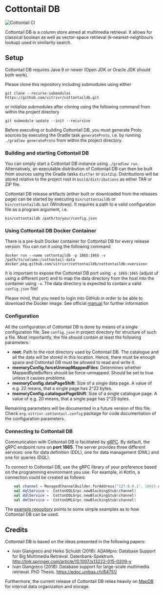 # Cottontail DB

![Cottontail CI](https://github.com/ppanopticon/cottontaildb/workflows/Cottontail%20CI/badge.svg?branch=master)

Cottontail DB is a column store aimed at multimedia retrieval. It allows for classical boolean as well as vector-space retrieval (k-nearest-neighbours lookup) used in similarity search.

## Setup
Cottontail DB requires Java 9 or newer (Open JDK or Oracle JDK should both work). 

Please clone this repository including submodules using either

``git clone --recurse-submodules https://github.com/vitrivr/cottontaildb.git``

or initialize submodules after cloning using the following command from within the project directory

``git submodule update --init --recursive``

Before executing or building Cottontail DB, you must generate Proto sources by executing the Gradle task `generateProto`, i.e. by running `./gradlew generateProto` from within the project directory.

### Building and starting Cottontail DB
You can simply start a Cottontail DB instance using `./gradlew run`. Alternatively, an executable distribution of Cottontail DB can then be built from sources using the 
Gradle tasks `distTar` or `distZip`. Distributions will be stored relative to the project root in `build/distributions` as either TAR or ZIP file.

Cottontail DB release artifacts (either built or downloaded from the releases page) can be started by executing `bin/cottontaildb` or `bin/cottontaildb.bat` (Windows). It requires a path to a valid configuration file as a program argument, i.e.

``bin/cottontaildb /path/to/your/config.json``

### Using Cottontail DB Docker Container

There is a pre-built Docker container for Cottontail DB for every release version. You can run it using the following command

``docker run --name cottontaildb -p 1865:1865 -v /path/to/volume:/cottontail-data docker.pkg.github.com/vitrivr/cottontaildb/cottontaildb:<version>``

It is important to expose the Cottontail DB port using `-p 1865:1865` (adjust uf using a different port) and to map the data directory from the host into the container using `-v`. The data directory is expected to contain a valid `config.json` file!

Please mind, that you need to login into GitHub in order to be able to download the Docker image. See official [manual](https://help.github.com/en/packages/using-github-packages-with-your-projects-ecosystem/configuring-docker-for-use-with-github-packages) for further information

### Configuration
All the configuration of Cottontail DB is done by means of a single configuration file. See `config.json` in project directory for structure of such a file. Most importantly, the file should contain at least the following
parameters:

* __root__: Path to the root directory used by Cottontail DB. The catalogue and all the data will be stored in this location. Hence, there must be enough space and Cottontail DB must be allowed to read and write it.
* __memoryConfig.forceUnmapMappedFiles__: Determines whether MappedByteBuffers should be force-unmapped. Should be set to true unless it causes problems.
* __memoryConfig.dataPageShift__: Size of a single data page. A value of e.g. 22 means, that a single page has 2^22 bytes.
* __memoryConfig.cataloguePageShift__: Size of a single catalogue page. A value of e.g. 20 means, that a single page has 2^20 bytes.

Remaining parameters will be documented in a future version of this file. Check `org.vitrivr.cottontail.config` package for code documentation of the configuration parameters.

### Connecting to Cottontail DB
Communication with Cottontail DB is facilitated by [gRPC](https://grpc.io/). By default, the gRPC endpoint runs on **port 1865**. The server provides three different services: one for data definition (DDL), one for
data management (DML) and one for queries (DQL).

To connect to Cottontail DB, use the gRPC library of your preference based on the programming environment you use. For example, in Kotlin, a connection could be created as follows:

```kotlin
    val channel = ManagedChannelBuilder.forAddress("127.0.0.1", 1865).usePlaintext().build()
    val dqlService =  CottonDQLGrpc.newBlockingStub(channel)
    val ddlService =  CottonDDLGrpc.newBlockingStub(channel)
    val dmlService =  CottonDMLGrpc.newBlockingStub(channel)
```

The [example repository](https://github.com/vitrivr/cottontaildb-examples) points to some simple examples as to how Cottontail DB can be used.

## Credits
Cottontail DB is based on the ideas presented in the following papers:

- Ivan Giangreco and Heiko Schuldt (2016): ADAMpro: Database Support for Big Multimedia Retrieval. Datenbank-Spektrum.
http://link.springer.com/article/10.1007/s13222-015-0209-y
- Ivan Giangreco (2018): Database support for large-scale multimedia retrieval. PhD Thesis. https://edoc.unibas.ch/64751/

Furthermore, the current release of Cottontail DB relies heavily on [MapDB](http://www.mapdb.org/) for internal data organization and storage.